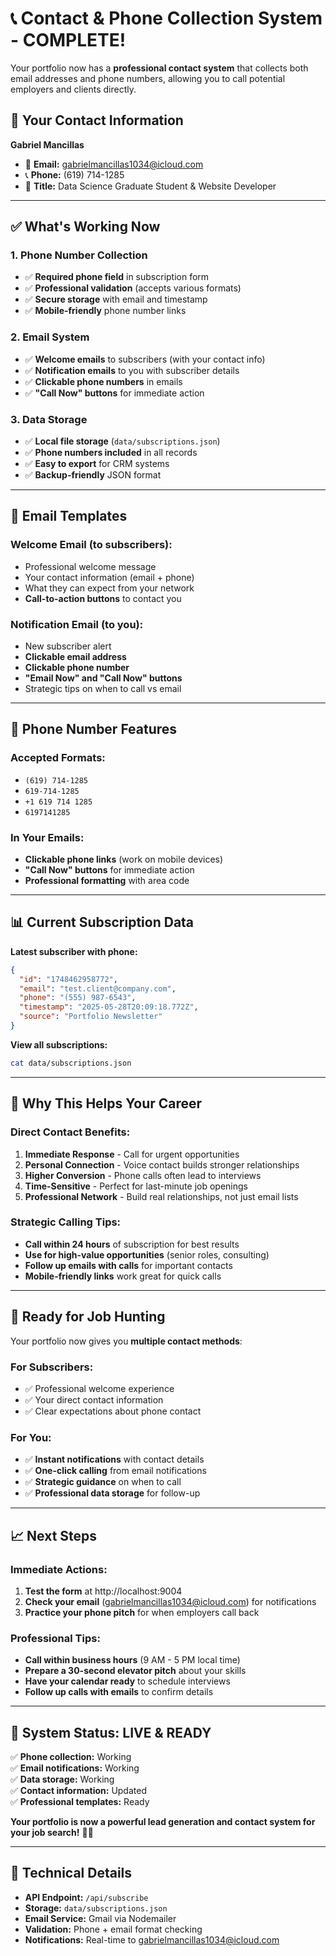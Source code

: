 # 📞 Contact & Phone Collection System - COMPLETE!

Your portfolio now has a **professional contact system** that collects both email addresses and phone numbers, allowing you to call potential employers and clients directly.

## 🎯 **Your Contact Information**

**Gabriel Mancillas**
- 📧 **Email:** gabrielmancillas1034@icloud.com
- 📞 **Phone:** (619) 714-1285
- 💼 **Title:** Data Science Graduate Student & Website Developer

---

## ✅ **What's Working Now**

### **1. Phone Number Collection**
- ✅ **Required phone field** in subscription form
- ✅ **Professional validation** (accepts various formats)
- ✅ **Secure storage** with email and timestamp
- ✅ **Mobile-friendly** phone number links

### **2. Email System**
- ✅ **Welcome emails** to subscribers (with your contact info)
- ✅ **Notification emails** to you with subscriber details
- ✅ **Clickable phone numbers** in emails
- ✅ **"Call Now" buttons** for immediate action

### **3. Data Storage**
- ✅ **Local file storage** (`data/subscriptions.json`)
- ✅ **Phone numbers included** in all records
- ✅ **Easy to export** for CRM systems
- ✅ **Backup-friendly** JSON format

---

## 📧 **Email Templates**

### **Welcome Email (to subscribers):**
- Professional welcome message
- Your contact information (email + phone)
- What they can expect from your network
- **Call-to-action buttons** to contact you

### **Notification Email (to you):**
- New subscriber alert
- **Clickable email address**
- **Clickable phone number**
- **"Email Now" and "Call Now" buttons**
- Strategic tips on when to call vs email

---

## 📱 **Phone Number Features**

### **Accepted Formats:**
- `(619) 714-1285`
- `619-714-1285`
- `+1 619 714 1285`
- `6197141285`

### **In Your Emails:**
- **Clickable phone links** (work on mobile devices)
- **"Call Now" buttons** for immediate action
- **Professional formatting** with area code

---

## 📊 **Current Subscription Data**

**Latest subscriber with phone:**
```json
{
  "id": "1748462958772",
  "email": "test.client@company.com",
  "phone": "(555) 987-6543",
  "timestamp": "2025-05-28T20:09:18.772Z",
  "source": "Portfolio Newsletter"
}
```

**View all subscriptions:**
```bash
cat data/subscriptions.json
```

---

## 🎯 **Why This Helps Your Career**

### **Direct Contact Benefits:**
1. **Immediate Response** - Call for urgent opportunities
2. **Personal Connection** - Voice contact builds stronger relationships
3. **Higher Conversion** - Phone calls often lead to interviews
4. **Time-Sensitive** - Perfect for last-minute job openings
5. **Professional Network** - Build real relationships, not just email lists

### **Strategic Calling Tips:**
- **Call within 24 hours** of subscription for best results
- **Use for high-value opportunities** (senior roles, consulting)
- **Follow up emails with calls** for important contacts
- **Mobile-friendly links** work great for quick calls

---

## 🚀 **Ready for Job Hunting**

Your portfolio now gives you **multiple contact methods**:

### **For Subscribers:**
- ✅ Professional welcome experience
- ✅ Your direct contact information
- ✅ Clear expectations about phone contact

### **For You:**
- ✅ **Instant notifications** with contact details
- ✅ **One-click calling** from email notifications
- ✅ **Strategic guidance** on when to call
- ✅ **Professional data storage** for follow-up

---

## 📈 **Next Steps**

### **Immediate Actions:**
1. **Test the form** at http://localhost:9004
2. **Check your email** (gabrielmancillas1034@icloud.com) for notifications
3. **Practice your phone pitch** for when employers call back

### **Professional Tips:**
- **Call within business hours** (9 AM - 5 PM local time)
- **Prepare a 30-second elevator pitch** about your skills
- **Have your calendar ready** to schedule interviews
- **Follow up calls with emails** to confirm details

---

## 🎉 **System Status: LIVE & READY**

✅ **Phone collection:** Working  
✅ **Email notifications:** Working  
✅ **Data storage:** Working  
✅ **Contact information:** Updated  
✅ **Professional templates:** Ready  

**Your portfolio is now a powerful lead generation and contact system for your job search!** 🚀📞

---

## 🔧 **Technical Details**

- **API Endpoint:** `/api/subscribe`
- **Storage:** `data/subscriptions.json`
- **Email Service:** Gmail via Nodemailer
- **Validation:** Phone + email format checking
- **Notifications:** Real-time to gabrielmancillas1034@icloud.com
